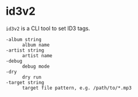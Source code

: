 # id3v2

`id3v2` is a CLI tool to set ID3 tags.

```
-album string
      album name
-artist string
      artist name
-debug
      debug mode
-dry
      dry run
-target string
      target file pattern, e.g. /path/to/*.mp3
```

